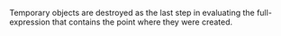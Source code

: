 Temporary objects are destroyed as the last step in evaluating the full-expression that contains the point where they were created.